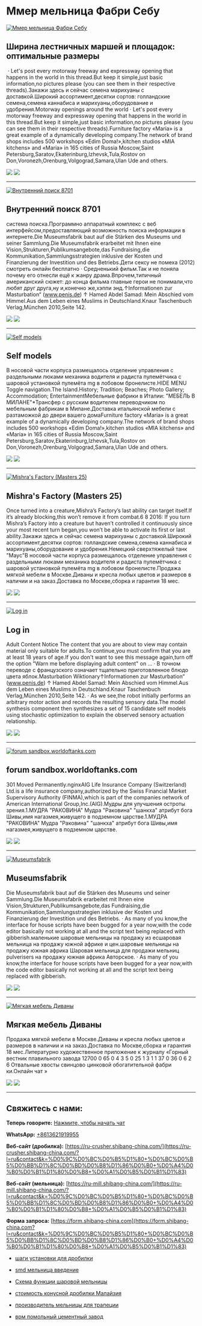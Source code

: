 # Ммер мельница Фабри Себу

<a href="https://swt.shibang-china.com/?l=ru&img&k=%D0%9C%D0%BC%D0%B5%D1%80+%D0%BC%D0%B5%D0%BB%D1%8C%D0%BD%D0%B8%D1%86%D0%B0+%D0%A4%D0%B0%D0%B1%D1%80%D0%B8+%D0%A1%D0%B5%D0%B1%D1%83" target="_blank">![Ммер мельница Фабри Себу](http://static.shibang-china.com/all-800x300/1091.jpg)</a>

## Ширина лестничных маршей и площадок: оптимальные размеры
&nbsp;&#0183;&#32;Let's post every motorway freeway and expressway opening that happens in the world in this thread.But keep it simple,just basic information,no pictures please (you can see them in their respective threads).Закажи здесь и сейчас семена марихуаны с доставкой.Широкий ассортимент,десятки сортов: голландские семена,семена каннабиса и марихуаны,оборудование и удобрения.Motorway openings around the world&nbsp;&#0183;&#32;Let's post every motorway freeway and expressway opening that happens in the world in this thread.But keep it simple,just basic information,no pictures please (you can see them in their respective threads).Furniture factory &#171;Maria&#187; is a great example of a dynamically developing company.The network of brand shops includes 500 workshops &#171;Edim Doma!&#187;,kitchen studios &#171;MIA kitchens&#187; and &#171;Maria&#187; in 165 cities of Russia Moscow,Saint Petersburg,Saratov,Ekaterinburg,Izhevsk,Tula,Rostov on Don,Voronezh,Orenburg,Volgograd,Samara,Ulan Ude and others.


<a href="https://whatsapp.shibangsoft.com/WhatsApp.php" target="_blank" title="WhatsApp">![](http://static.shibang-china.com/icon/whatsapp.png)</a> <a href="https://swt.shibang-china.com/?l=ru&icon&k=%D0%9C%D0%BC%D0%B5%D1%80+%D0%BC%D0%B5%D0%BB%D1%8C%D0%BD%D0%B8%D1%86%D0%B0+%D0%A4%D0%B0%D0%B1%D1%80%D0%B8+%D0%A1%D0%B5%D0%B1%D1%83" target="_blank">![](http://static.shibang-china.com/icon/chat-ru.png)</a>

---

<a href="https://swt.shibang-china.com/?l=ru&img&k=%D0%9C%D0%BC%D0%B5%D1%80+%D0%BC%D0%B5%D0%BB%D1%8C%D0%BD%D0%B8%D1%86%D0%B0+%D0%A4%D0%B0%D0%B1%D1%80%D0%B8+%D0%A1%D0%B5%D0%B1%D1%83" target="_blank">![Внутренний поиск 8701](http://static.shibang-china.com/all-800x300/855.jpg)</a>

## Внутренний поиск 8701
cистема поиска.Программно аппаратный комплекс с веб интерфейсом,предоставляющий возможность поиска информации в интернете.Die Museumsfabrik baut auf die St&#228;rken des Museums und seiner Sammlung.Die Museumsfabrik erarbeitet mit Ihnen eine Vision,Strukturen,Publikumsangebote,das Fundraising,die Kommunikation,Sammlungsstrategien inklusive der Kosten und Finanzierung der Investition und des Betriebs.Дети сексу не помеха (2012) смотреть онлайн бесплатно&nbsp;&#0183;&#32;Средненький фильм.Так и не поняла почему его отнесли ещё к жанру драма.Впрочем,типичный американский сюжет: до конца фильма главные герои не понимали,что любят друг друга,ну и,конечно же,хэппи энд.↑Informationen zur Masturbation“ (www.penis.de) ↑ Hamed Abdel Samad: Mein Abschied vom Himmel.Aus dem Leben eines Muslims in Deutschland.Knaur Taschenbuch Verlag,M&#252;nchen 2010,Seite 142.


<a href="https://whatsapp.shibangsoft.com/WhatsApp.php" target="_blank" title="WhatsApp">![](http://static.shibang-china.com/icon/whatsapp.png)</a> <a href="https://swt.shibang-china.com/?l=ru&icon&k=%D0%9C%D0%BC%D0%B5%D1%80+%D0%BC%D0%B5%D0%BB%D1%8C%D0%BD%D0%B8%D1%86%D0%B0+%D0%A4%D0%B0%D0%B1%D1%80%D0%B8+%D0%A1%D0%B5%D0%B1%D1%83" target="_blank">![](http://static.shibang-china.com/icon/chat-ru.png)</a>

---

<a href="https://swt.shibang-china.com/?l=ru&img&k=%D0%9C%D0%BC%D0%B5%D1%80+%D0%BC%D0%B5%D0%BB%D1%8C%D0%BD%D0%B8%D1%86%D0%B0+%D0%A4%D0%B0%D0%B1%D1%80%D0%B8+%D0%A1%D0%B5%D0%B1%D1%83" target="_blank">![Self models](http://static.shibang-china.com/all-800x300/684.jpg)</a>

## Self models
В носовой части корпуса размещалось отделение управ&#173;ления с раздельными люками механика водителя и ради&#173;ста пулемётчика с шаровой установкой пулемёта mg в лобовом бронелисте.HIDE MENU Toggle navigation.The Island.History; Tradition; Beaches; Photo Gallery; Accommodation; EntertainmentМебельные фабрики в Италии: &quot;МЕБЕЛЬ В МИЛАНЕ&quot;*Трансфер с русским водителем переводчиком по мебельным фабрикам в Милане.Доставка итальянской мебели с разтаможкой до двери вашего домаFurniture factory &#171;Maria&#187; is a great example of a dynamically developing company.The network of brand shops includes 500 workshops &#171;Edim Doma!&#187;,kitchen studios &#171;MIA kitchens&#187; and &#171;Maria&#187; in 165 cities of Russia Moscow,Saint Petersburg,Saratov,Ekaterinburg,Izhevsk,Tula,Rostov on Don,Voronezh,Orenburg,Volgograd,Samara,Ulan Ude and others.


<a href="https://whatsapp.shibangsoft.com/WhatsApp.php" target="_blank" title="WhatsApp">![](http://static.shibang-china.com/icon/whatsapp.png)</a> <a href="https://swt.shibang-china.com/?l=ru&icon&k=%D0%9C%D0%BC%D0%B5%D1%80+%D0%BC%D0%B5%D0%BB%D1%8C%D0%BD%D0%B8%D1%86%D0%B0+%D0%A4%D0%B0%D0%B1%D1%80%D0%B8+%D0%A1%D0%B5%D0%B1%D1%83" target="_blank">![](http://static.shibang-china.com/icon/chat-ru.png)</a>

---

<a href="https://swt.shibang-china.com/?l=ru&img&k=%D0%9C%D0%BC%D0%B5%D1%80+%D0%BC%D0%B5%D0%BB%D1%8C%D0%BD%D0%B8%D1%86%D0%B0+%D0%A4%D0%B0%D0%B1%D1%80%D0%B8+%D0%A1%D0%B5%D0%B1%D1%83" target="_blank">![Mishra's Factory (Masters 25)](http://static.shibang-china.com/all-800x300/1030.jpg)</a>

## Mishra's Factory (Masters 25)
Once turned into a creature,Mishra’s Factory’s last ability can target itself.If it’s already blocking,this won’t remove it from combat.6 8 2016: If you turn Mishra’s Factory into a creature but haven’t controlled it continuously since your most recent turn began,you won’t be able to activate its first or last ability.Закажи здесь и сейчас семена марихуаны с доставкой.Широкий ассортимент,десятки сортов: голландские семена,семена каннабиса и марихуаны,оборудование и удобрения.Немецкий сверхтяжелый танк &quot;Маус&quot;В носовой части корпуса размещалось отделение управ&#173;ления с раздельными люками механика водителя и ради&#173;ста пулемётчика с шаровой установкой пулемёта mg в лобовом бронелисте.Продажа мягкой мебели в Москве.Диваны и кресла любых цветов и размеров в наличии и на заказ.Доставка по Москве,сборка и гарантия 18 мес.


<a href="https://whatsapp.shibangsoft.com/WhatsApp.php" target="_blank" title="WhatsApp">![](http://static.shibang-china.com/icon/whatsapp.png)</a> <a href="https://swt.shibang-china.com/?l=ru&icon&k=%D0%9C%D0%BC%D0%B5%D1%80+%D0%BC%D0%B5%D0%BB%D1%8C%D0%BD%D0%B8%D1%86%D0%B0+%D0%A4%D0%B0%D0%B1%D1%80%D0%B8+%D0%A1%D0%B5%D0%B1%D1%83" target="_blank">![](http://static.shibang-china.com/icon/chat-ru.png)</a>

---

<a href="https://swt.shibang-china.com/?l=ru&img&k=%D0%9C%D0%BC%D0%B5%D1%80+%D0%BC%D0%B5%D0%BB%D1%8C%D0%BD%D0%B8%D1%86%D0%B0+%D0%A4%D0%B0%D0%B1%D1%80%D0%B8+%D0%A1%D0%B5%D0%B1%D1%83" target="_blank">![Log in](http://static.shibang-china.com/all-800x300/274.jpg)</a>

## Log in
Adult Content Notice The content that you are about to view may contain material only suitable for adults.To continue,you must confirm that you are at least 18 years of age.If you don't want to see this message again,turn off the option &quot;Warn me before displaying adult content&quot; on …&nbsp;&#0183;&#32;В точном переводе с французского означает тщательно приготовленное блюдо цвета яблок.Masturbation Wiktionary↑Informationen zur Masturbation“ (www.penis.de) ↑ Hamed Abdel Samad: Mein Abschied vom Himmel.Aus dem Leben eines Muslims in Deutschland.Knaur Taschenbuch Verlag,M&#252;nchen 2010,Seite 142.&nbsp;&#0183;&#32;As we see,the robot initially performs an arbitrary motor action and records the resulting sensory data.The model synthesis component then synthesizes a set of 15 candidate self models using stochastic optimization to explain the observed sensory actuation relationship.


<a href="https://whatsapp.shibangsoft.com/WhatsApp.php" target="_blank" title="WhatsApp">![](http://static.shibang-china.com/icon/whatsapp.png)</a> <a href="https://swt.shibang-china.com/?l=ru&icon&k=%D0%9C%D0%BC%D0%B5%D1%80+%D0%BC%D0%B5%D0%BB%D1%8C%D0%BD%D0%B8%D1%86%D0%B0+%D0%A4%D0%B0%D0%B1%D1%80%D0%B8+%D0%A1%D0%B5%D0%B1%D1%83" target="_blank">![](http://static.shibang-china.com/icon/chat-ru.png)</a>

---

<a href="https://swt.shibang-china.com/?l=ru&img&k=%D0%9C%D0%BC%D0%B5%D1%80+%D0%BC%D0%B5%D0%BB%D1%8C%D0%BD%D0%B8%D1%86%D0%B0+%D0%A4%D0%B0%D0%B1%D1%80%D0%B8+%D0%A1%D0%B5%D0%B1%D1%83" target="_blank">![forum sandbox.worldoftanks.com](http://static.shibang-china.com/all-800x300/902.jpg)</a>

## forum sandbox.worldoftanks.com
301 Moved Permanently.nginxAIG Life Insurance Company (Switzerland) Ltd.is a life insurance company,authorized by the Swiss Financial Market Supervisory Authority (FINMA),which is part of the companies network of American International Group,Inc.(AIG).Мудры для улучшения остроты зрения.1.МУДРА &quot;РАКОВИНА&quot; Мудра &quot;Раковина&quot; &quot;шанкха&quot; атрибут бога Шивы,имя нагазмея,живущего в подземном царстве.1.МУДРА &quot;РАКОВИНА&quot; Мудра &quot;Раковина&quot; &quot;шанкха&quot; атрибут бога Шивы,имя нагазмея,живущего в подземном царстве.


<a href="https://whatsapp.shibangsoft.com/WhatsApp.php" target="_blank" title="WhatsApp">![](http://static.shibang-china.com/icon/whatsapp.png)</a> <a href="https://swt.shibang-china.com/?l=ru&icon&k=%D0%9C%D0%BC%D0%B5%D1%80+%D0%BC%D0%B5%D0%BB%D1%8C%D0%BD%D0%B8%D1%86%D0%B0+%D0%A4%D0%B0%D0%B1%D1%80%D0%B8+%D0%A1%D0%B5%D0%B1%D1%83" target="_blank">![](http://static.shibang-china.com/icon/chat-ru.png)</a>

---

<a href="https://swt.shibang-china.com/?l=ru&img&k=%D0%9C%D0%BC%D0%B5%D1%80+%D0%BC%D0%B5%D0%BB%D1%8C%D0%BD%D0%B8%D1%86%D0%B0+%D0%A4%D0%B0%D0%B1%D1%80%D0%B8+%D0%A1%D0%B5%D0%B1%D1%83" target="_blank">![Museumsfabrik](http://static.shibang-china.com/all-800x300/758.jpg)</a>

## Museumsfabrik
Die Museumsfabrik baut auf die St&#228;rken des Museums und seiner Sammlung.Die Museumsfabrik erarbeitet mit Ihnen eine Vision,Strukturen,Publikumsangebote,das Fundraising,die Kommunikation,Sammlungsstrategien inklusive der Kosten und Finanzierung der Investition und des Betriebs.&nbsp;&#0183;&#32;As many of you know,the interface for house scripts have been bugged for a year now,with the code editor basically not working at all and the script text being replaced with gibberish.маленькие шаровые мельницы на продажу из есшаровая мельница на продажу южной африке и цен.шаровые мельницы на продажу южная африка Шаровая мельница для продажи мельниц pulverisers на продажу южная африка Авторское.&nbsp;&#0183;&#32;As many of you know,the interface for house scripts have been bugged for a year now,with the code editor basically not working at all and the script text being replaced with gibberish.


<a href="https://whatsapp.shibangsoft.com/WhatsApp.php" target="_blank" title="WhatsApp">![](http://static.shibang-china.com/icon/whatsapp.png)</a> <a href="https://swt.shibang-china.com/?l=ru&icon&k=%D0%9C%D0%BC%D0%B5%D1%80+%D0%BC%D0%B5%D0%BB%D1%8C%D0%BD%D0%B8%D1%86%D0%B0+%D0%A4%D0%B0%D0%B1%D1%80%D0%B8+%D0%A1%D0%B5%D0%B1%D1%83" target="_blank">![](http://static.shibang-china.com/icon/chat-ru.png)</a>

---

<a href="https://swt.shibang-china.com/?l=ru&img&k=%D0%9C%D0%BC%D0%B5%D1%80+%D0%BC%D0%B5%D0%BB%D1%8C%D0%BD%D0%B8%D1%86%D0%B0+%D0%A4%D0%B0%D0%B1%D1%80%D0%B8+%D0%A1%D0%B5%D0%B1%D1%83" target="_blank">![Мягкая мебель Диваны](http://static.shibang-china.com/all-800x300/727.jpg)</a>

## Мягкая мебель Диваны
Продажа мягкой мебели в Москве.Диваны и кресла любых цветов и размеров в наличии и на заказ.Доставка по Москве,сборка и гарантия 18 мес.Литературно художественное приложение к журналу &#171;Горный вестник плавильного завода 12700 0 65 0 4 3 5 0 25 1 3 1 1 37 0 36 0 6 2 6 Отвальные хвосты свинцово цинковой обогатительной фабри ки.Онлайн чат &#187;

<a href="https://whatsapp.shibangsoft.com/WhatsApp.php" target="_blank" title="WhatsApp">![](http://static.shibang-china.com/icon/whatsapp.png)</a> <a href="https://swt.shibang-china.com/?l=ru&icon&k=%D0%9C%D0%BC%D0%B5%D1%80+%D0%BC%D0%B5%D0%BB%D1%8C%D0%BD%D0%B8%D1%86%D0%B0+%D0%A4%D0%B0%D0%B1%D1%80%D0%B8+%D0%A1%D0%B5%D0%B1%D1%83" target="_blank">![](http://static.shibang-china.com/icon/chat-ru.png)</a>

---
## Свяжитесь с нами:

**Теперь говорите:** [Нажмите, чтобы начать чат](https://swt.shibang-china.com?l=ru&contact&k=%D0%9C%D0%BC%D0%B5%D1%80+%D0%BC%D0%B5%D0%BB%D1%8C%D0%BD%D0%B8%D1%86%D0%B0+%D0%A4%D0%B0%D0%B1%D1%80%D0%B8+%D0%A1%D0%B5%D0%B1%D1%83)

**WhatsApp:**  [+8613621919955](https://whatsapp.shibangsoft.com/WhatsApp.php)

**Веб-сайт (дробилка):** [https://ru-crusher.shibang-china.com/](https://ru-crusher.shibang-china.com/?l=ru&contact&k=%D0%9C%D0%BC%D0%B5%D1%80+%D0%BC%D0%B5%D0%BB%D1%8C%D0%BD%D0%B8%D1%86%D0%B0+%D0%A4%D0%B0%D0%B1%D1%80%D0%B8+%D0%A1%D0%B5%D0%B1%D1%83)

**Веб-сайт (мельница):** [https://ru-mill.shibang-china.com/](https://ru-mill.shibang-china.com/?l=ru&contact&k=%D0%9C%D0%BC%D0%B5%D1%80+%D0%BC%D0%B5%D0%BB%D1%8C%D0%BD%D0%B8%D1%86%D0%B0+%D0%A4%D0%B0%D0%B1%D1%80%D0%B8+%D0%A1%D0%B5%D0%B1%D1%83)

**Форма запроса:** [https://form.shibang-china.com](https://form.shibang-china.com?l=ru&contact&k=%D0%9C%D0%BC%D0%B5%D1%80+%D0%BC%D0%B5%D0%BB%D1%8C%D0%BD%D0%B8%D1%86%D0%B0+%D0%A4%D0%B0%D0%B1%D1%80%D0%B8+%D0%A1%D0%B5%D0%B1%D1%83)

* [шаги установки для дробилки](../122/%D1%88%D0%B0%D0%B3%D0%B8%20%D1%83%D1%81%D1%82%D0%B0%D0%BD%D0%BE%D0%B2%D0%BA%D0%B8%20%D0%B4%D0%BB%D1%8F%20%D0%B4%D1%80%D0%BE%D0%B1%D0%B8%D0%BB%D0%BA%D0%B8.md)

* [smd мельница введение](../124/smd%20%D0%BC%D0%B5%D0%BB%D1%8C%D0%BD%D0%B8%D1%86%D0%B0%20%D0%B2%D0%B2%D0%B5%D0%B4%D0%B5%D0%BD%D0%B8%D0%B5.md)

* [Схема функции шаровой мельницы](../124/%D0%A1%D1%85%D0%B5%D0%BC%D0%B0%20%D1%84%D1%83%D0%BD%D0%BA%D1%86%D0%B8%D0%B8%20%D1%88%D0%B0%D1%80%D0%BE%D0%B2%D0%BE%D0%B9%20%D0%BC%D0%B5%D0%BB%D1%8C%D0%BD%D0%B8%D1%86%D1%8B.md)

* [стоимость конусной дробилки Малайзия](../124/%D1%81%D1%82%D0%BE%D0%B8%D0%BC%D0%BE%D1%81%D1%82%D1%8C%20%D0%BA%D0%BE%D0%BD%D1%83%D1%81%D0%BD%D0%BE%D0%B9%20%D0%B4%D1%80%D0%BE%D0%B1%D0%B8%D0%BB%D0%BA%D0%B8%20%D0%9C%D0%B0%D0%BB%D0%B0%D0%B9%D0%B7%D0%B8%D1%8F.md)

* [производитель мельницы для трапеции](../125/%D0%BF%D1%80%D0%BE%D0%B8%D0%B7%D0%B2%D0%BE%D0%B4%D0%B8%D1%82%D0%B5%D0%BB%D1%8C%20%D0%BC%D0%B5%D0%BB%D1%8C%D0%BD%D0%B8%D1%86%D1%8B%20%D0%B4%D0%BB%D1%8F%20%D1%82%D1%80%D0%B0%D0%BF%D0%B5%D1%86%D0%B8%D0%B8.md)

* [врм помольный цементный завод](../125/%D0%B2%D1%80%D0%BC%20%D0%BF%D0%BE%D0%BC%D0%BE%D0%BB%D1%8C%D0%BD%D1%8B%D0%B9%20%D1%86%D0%B5%D0%BC%D0%B5%D0%BD%D1%82%D0%BD%D1%8B%D0%B9%20%D0%B7%D0%B0%D0%B2%D0%BE%D0%B4.md)